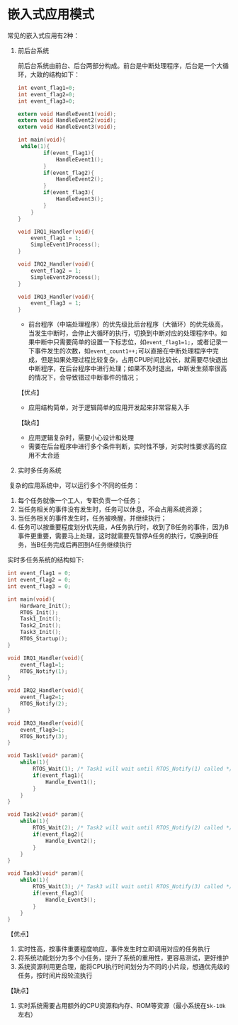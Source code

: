# 嵌入式应用模式

常见的嵌入式应用有2种：

1. 前后台系统

   前后台系统由前台、后台两部分构成。前台是中断处理程序，后台是一个大循环，大致的结构如下：

   ```c
   int event_flag1=0;
   int event_flag2=0;
   int event_flag3=0;
   
   extern void HandleEvent1(void);
   extern void HandleEvent2(void);
   extern void HandleEvent3(void);
   
   int main(void){
   	while(1){
           if(event_flag1){
               HandleEvent1();
           }
           if(event_flag2){
               HandleEvent2();
           }
           if(event_flag3){
               HandleEvent3();
           }
       }
   }
   
   void IRQ1_Handler(void){
       event_flag1 = 1;
       SimpleEvent1Process();
   }
   
   void IRQ2_Handler(void){
       event_flag2 = 1;
       SimpleEvent2Process();
   }
   
   void IRQ3_Handler(void){
       event_flag3 = 1;
   }
   ```

   - 前台程序（中端处理程序）的优先级比后台程序（大循环）的优先级高，当发生中断时，会停止大循环的执行，切换到中断对应的处理程序中。如果中断中只需要简单的设置一下标志位，如`event_flag1=1;`，或者记录一下事件发生的次数，如`event_count1++;`可以直接在中断处理程序中完成，但是如果处理过程比较复杂，占用CPU时间比较长，就需要尽快退出中断程序，在后台程序中进行处理；如果不及时退出，中断发生频率很高的情况下，会导致错过中断事件的情况；

   【优点】

   - 应用结构简单，对于逻辑简单的应用开发起来非常容易入手

   【缺点】

   - 应用逻辑复杂时，需要小心设计和处理
   - 需要在后台程序中进行多个条件判断，实时性不够，对实时性要求高的应用不太合适

   

2. 实时多任务系统

​	复杂的应用系统中，可以运行多个不同的任务：

1. 每个任务就像一个工人，专职负责一个任务；
2. 当任务相关的事件没有发生时，任务可以休息，不会占用系统资源；
3. 当任务相关的事件发生时，任务被唤醒，并继续执行；
4. 任务可以按重要程度划分优先级，A任务执行时，收到了B任务的事件，因为B事件更重要，需要马上处理，这时就需要先暂停A任务的执行，切换到B任务，当B任务完成后再回到A任务继续执行

实时多任务系统的结构如下:

```c
int event_flag1 = 0;
int event_flag2 = 0;
int event_flag3 = 0;

int main(void){
    Hardware_Init();
    RTOS_Init();
    Task1_Init();
    Task2_Init();
    Task3_Init();
    RTOS_Startup();
}

void IRQ1_Handler(void){
    event_flag1=1;
    RTOS_Notify(1);
}

void IRQ2_Handler(void){
    event_flag2=1;
    RTOS_Notify(2);
}

void IRQ3_Handler(void){
    event_flag3=1;
    RTOS_Notify(3);
}

void Task1(void* param){
    while(1){
        RTOS_Wait(1); /* Task1 will wait until RTOS_Notify(1) called */
        if(event_flag1){
            Handle_Event1();
        }
    }
}

void Task2(void* param){
    while(1){
        RTOS_Wait(2); /* Task2 will wait until RTOS_Notify(2) called */
        if(event_flag2){
            Handle_Event2();
        }
    }
}

void Task3(void* param){
    while(1){
        RTOS_Wait(3); /* Task3 will wait until RTOS_Notify(3) called */
        if(event_flag3){
            Handle_Event3();
        }
    }
}
```

【优点】

1. 实时性高，按事件重要程度响应，事件发生时立即调用对应的任务执行
2. 将系统功能划分为多个小任务，提升了系统的重用性，更容易测试，更好维护
3. 系统资源利用更合理，能将CPU执行时间划分为不同的小片段，想通优先级的任务，按时间片段轮流执行

【缺点】

1. 实时系统需要占用额外的CPU资源和内存、ROM等资源（最小系统在`5k-10k`左右）
